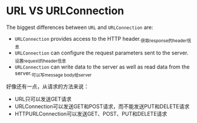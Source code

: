 # URL VS URLConnection

The biggest differences between `URL` and `URLConnection` are:

- `URLConnection` provides access to the HTTP header.<sub>获取response的header信息</sub>
- `URLConnection` can configure the request parameters sent to the server.<sub>设置request的header信息</sub>
- `URLConnection` can write data to the server as well as read data from the server.<sub>可以写message body给server</sub>

好像还有一点，从请求的方法来说：

- URL只可以发送GET请求
- URLConnection可以发送GET和POST请求，而不能发送PUT和DELETE请求
- HTTPURLConnection可以发送GET、POST、PUT和DELETE请求
